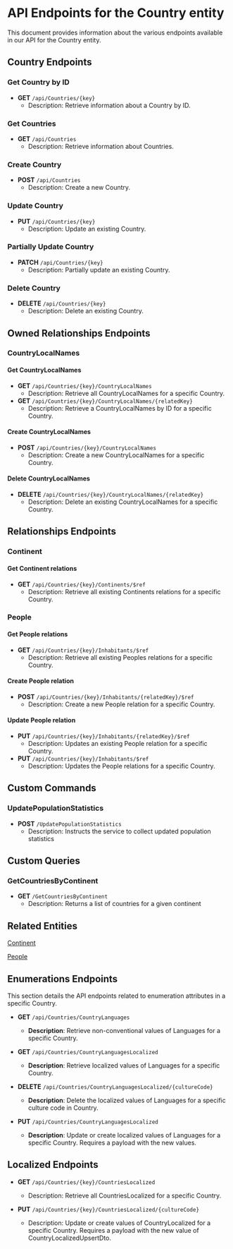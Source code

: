 # API Endpoints for the Country entity

This document provides information about the various endpoints available in our API for the Country entity.

## Country Endpoints

### Get Country by ID
- **GET** `/api/Countries/{key}`
  - Description: Retrieve information about a Country by ID.
  
### Get Countries
- **GET** `/api/Countries`
  - Description: Retrieve information about Countries.

### Create Country
- **POST** `/api/Countries`
  - Description: Create a new Country.

### Update Country
- **PUT** `/api/Countries/{key}`
  - Description: Update an existing Country.

### Partially Update Country
- **PATCH** `/api/Countries/{key}`
  - Description: Partially update an existing Country.
 
### Delete Country
- **DELETE** `/api/Countries/{key}`
  - Description: Delete an existing Country.

## Owned Relationships Endpoints

### CountryLocalNames

#### Get CountryLocalNames
- **GET** `/api/Countries/{key}/CountryLocalNames`
  - Description: Retrieve all CountryLocalNames for a specific Country.
- **GET** `/api/Countries/{key}/CountryLocalNames/{relatedKey}`
  - Description: Retrieve a CountryLocalNames by ID for a specific Country.

#### Create CountryLocalNames
- **POST** `/api/Countries/{key}/CountryLocalNames`
  - Description: Create a new CountryLocalNames for a specific Country.

#### Delete CountryLocalNames
- **DELETE** `/api/Countries/{key}/CountryLocalNames/{relatedKey}`
  - Description: Delete an existing CountryLocalNames for a specific Country.

## Relationships Endpoints

### Continent

#### Get Continent relations
- **GET** `/api/Countries/{key}/Continents/$ref`
  - Description: Retrieve all existing Continents relations for a specific Country.

### People

#### Get People relations
- **GET** `/api/Countries/{key}/Inhabitants/$ref`
  - Description: Retrieve all existing Peoples relations for a specific Country.
  
#### Create People relation
- **POST** `/api/Countries/{key}/Inhabitants/{relatedKey}/$ref`
  - Description: Create a new People relation for a specific Country.
  
#### Update People relation
- **PUT** `/api/Countries/{key}/Inhabitants/{relatedKey}/$ref`
  - Description: Updates an existing People relation for a specific Country.
- **PUT** `/api/Countries/{key}/Inhabitants/$ref`
  - Description: Updates the People relations for a specific Country.

## Custom Commands

### UpdatePopulationStatistics
- **POST** `/UpdatePopulationStatistics`
  - Description: Instructs the service to collect updated population statistics

## Custom Queries

### GetCountriesByContinent
- **GET** `/GetCountriesByContinent`
  - Description: Returns a list of countries for a given continent

## Related Entities

[Continent](ContinentEndpoints.md)

[People](PeopleEndpoints.md)

## Enumerations Endpoints

This section details the API endpoints related to enumeration attributes in a specific Country.
- **GET** `/api/Countries/CountryLanguages`
  - **Description**: Retrieve non-conventional values of Languages for a specific Country.
  
- **GET** `/api/Countries/CountryLanguagesLocalized`
  - **Description**: Retrieve localized values of Languages for a specific Country.

- **DELETE** `/api/Countries/CountryLanguagesLocalized/{cultureCode}`
  - **Description**: Delete the localized values of Languages for a specific culture code in Country.

- **PUT** `/api/Countries/CountryLanguagesLocalized`
  - **Description**: Update or create localized values of Languages for a specific Country. Requires a payload with the new values.

## Localized Endpoints

- **GET** `/api/Countries/{key}/CountriesLocalized`
  - Description: Retrieve all CountriesLocalized for a specific Country.

- **PUT** `/api/Countries/{key}/CountriesLocalized/{cultureCode}`
    - Description: Update or create values of CountryLocalized for a specific Country. Requires a payload with the new value of CountryLocalizedUpsertDto.
